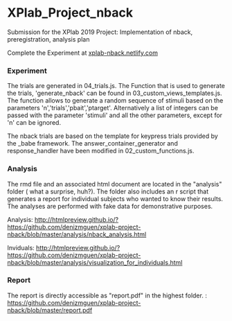 # XPlab_Project_nback
Submission for the XPlab 2019 Project: Implementation of nback, preregistration, analysis plan

Complete the Experiment at
[xplab-nback.netlify.com](https://xplab-nback.netlify.com)

### Experiment
The trials are generated in 04_trials.js. The Function that is used to generate the trials, 'generate_nback' can be found in 03_custom_views_templates.js. The function allows to generate a random sequence of stimuli based on the parameters 'n','trials','pbait','ptarget'. Alternatively a list  of integers can be passed with the parameter 'stimuli' and all the other parameters, except for 'n' can be ignored.

The nback trials are based on the template for keypress trials provided by the \_babe framework. The answer_container_generator and response_handler have been modified in 02_custom_functions.js.

### Analysis
The rmd file and an associated  html document are located in the "analysis" folder ( what a surprise, huh?). The folder also includes an r script that generates a report for individual subjects who wanted to know their results. The analyses are performed with fake data for demonstrative purposes.

Analysis:
http://htmlpreview.github.io/?https://github.com/denizmguen/xplab-project-nback/blob/master/analysis/nback_analysis.html

Inviduals:
http://htmlpreview.github.io/?https://github.com/denizmguen/xplab-project-nback/blob/master/analysis/visualization_for_individuals.html

### Report
The report is directly accessible as "report.pdf" in the highest folder. :
https://github.com/denizmguen/xplab-project-nback/blob/master/report.pdf
